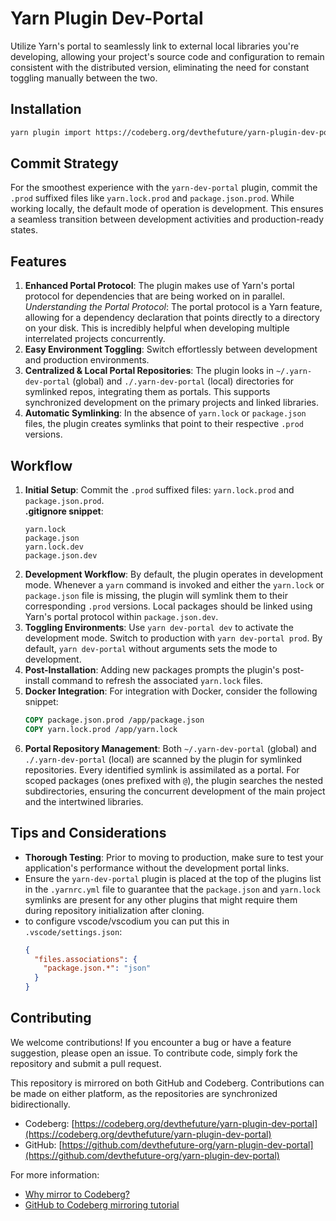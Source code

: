 # Yarn Plugin Dev-Portal

Utilize Yarn's portal to seamlessly link to external local libraries you're developing, allowing your project's source code and configuration to remain consistent with the distributed version, eliminating the need for constant toggling manually between the two.

## Installation

```sh
yarn plugin import https://codeberg.org/devthefuture/yarn-plugin-dev-portal/raw/branch/master/bundles/@yarnpkg/plugin-dev-portal.js
```

## Commit Strategy

For the smoothest experience with the `yarn-dev-portal` plugin, commit the `.prod` suffixed files like `yarn.lock.prod` and `package.json.prod`. While working locally, the default mode of operation is development. This ensures a seamless transition between development activities and production-ready states.

## Features

1.  **Enhanced Portal Protocol**: The plugin makes use of Yarn's portal protocol for dependencies that are being worked on in parallel.  
    _Understanding the Portal Protocol_: The portal protocol is a Yarn feature, allowing for a dependency declaration that points directly to a directory on your disk. This is incredibly helpful when developing multiple interrelated projects concurrently.
2.  **Easy Environment Toggling**: Switch effortlessly between development and production environments.
3.  **Centralized & Local Portal Repositories**: The plugin looks in `~/.yarn-dev-portal` (global) and `./.yarn-dev-portal` (local) directories for symlinked repos, integrating them as portals. This supports synchronized development on the primary projects and linked libraries.
4.  **Automatic Symlinking**: In the absence of `yarn.lock` or `package.json` files, the plugin creates symlinks that point to their respective `.prod` versions.

## Workflow

1.  **Initial Setup**: Commit the `.prod` suffixed files: `yarn.lock.prod` and `package.json.prod`.  
    **.gitignore snippet**:  
    ```.gitignore
    yarn.lock
    package.json
    yarn.lock.dev
    package.json.dev
    ```
2.  **Development Workflow**: By default, the plugin operates in development mode. Whenever a `yarn` command is invoked and either the `yarn.lock` or `package.json` file is missing, the plugin will symlink them to their corresponding `.prod` versions. Local packages should be linked using Yarn's portal protocol within `package.json.dev`.
3.  **Toggling Environments**: Use `yarn dev-portal dev` to activate the development mode. Switch to production with `yarn dev-portal prod`. By default, `yarn dev-portal` without arguments sets the mode to development.
4.  **Post-Installation**: Adding new packages prompts the plugin's post-install command to refresh the associated `yarn.lock` files.
5.  **Docker Integration**: For integration with Docker, consider the following snippet:  
    ```Dockerfile
    COPY package.json.prod /app/package.json
    COPY yarn.lock.prod /app/yarn.lock
    ```
6.  **Portal Repository Management**: Both `~/.yarn-dev-portal` (global) and `./.yarn-dev-portal` (local) are scanned by the plugin for symlinked repositories. Every identified symlink is assimilated as a portal. For scoped packages (ones prefixed with `@`), the plugin searches the nested subdirectories, ensuring the concurrent development of the main project and the intertwined libraries.

## Tips and Considerations

*   **Thorough Testing**: Prior to moving to production, make sure to test your application's performance without the development portal links.
*   Ensure the `yarn-dev-portal` plugin is placed at the top of the plugins list in the `.yarnrc.yml` file to guarantee that the `package.json` and `yarn.lock` symlinks are present for any other plugins that might require them during repository initialization after cloning.
*   to configure vscode/vscodium you can put this in `.vscode/settings.json`:
    ```json
    {
      "files.associations": {
        "package.json.*": "json"
      }
    }

## Contributing

We welcome contributions! If you encounter a bug or have a feature suggestion, please open an issue. To contribute code, simply fork the repository and submit a pull request.

This repository is mirrored on both GitHub and Codeberg. Contributions can be made on either platform, as the repositories are synchronized bidirectionally. 
- Codeberg: [https://codeberg.org/devthefuture/yarn-plugin-dev-portal](https://codeberg.org/devthefuture/yarn-plugin-dev-portal)
- GitHub: [https://github.com/devthefuture-org/yarn-plugin-dev-portal](https://github.com/devthefuture-org/yarn-plugin-dev-portal)

For more information:
- [Why mirror to Codeberg?](https://codeberg.org/Recommendations/Mirror_to_Codeberg#why-should-we-mirror-to-codeberg)
- [GitHub to Codeberg mirroring tutorial](https://codeberg.org/Recommendations/Mirror_to_Codeberg#github-codeberg-mirroring-tutorial)
